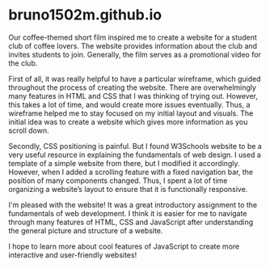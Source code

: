 # bruno1502m.github.io
Our coffee-themed short film inspired me to create a website for a student club of coffee lovers. The website provides information about the club and invites students to join. Generally, the film serves as a promotional video for the club.

First of all, it was really helpful to have a particular wireframe, which guided throughout the process of creating the website. There are overwhelmingly many features in HTML and CSS that I was thinking of trying out. However, this takes a lot of time, and would create more issues eventually. Thus, a wireframe helped me to stay focused on my initial layout and visuals. The initial idea was to create a website which gives more information as you scroll down. 

Secondly, CSS positioning is painful. But I found W3Schools website to be a very useful resource in explaining the fundamentals of web design. I used a template of a simple website from there, but I modified it accordingly. However, when I added a scrolling feature with a fixed navigation bar, the position of many components changed. Thus, I spent a lot of time organizing a website’s layout to ensure that it is functionally responsive. 

I'm pleased with the website! It was a great introductory assignment to the fundamentals of web development. I think it is easier for me to navigate through many features of HTML, CSS and JavaScript after understanding the general picture and structure of a website. 

I hope to learn more about cool features of JavaScript to create more interactive and user-friendly websites!
